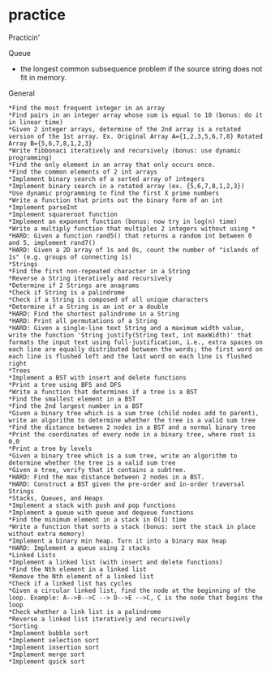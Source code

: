 practice
========

Practicin'

Queue
* the longest common subsequence problem if the source string does not fit in memory.

General

    *Find the most frequent integer in an array
    *Find pairs in an integer array whose sum is equal to 10 (bonus: do it in linear time)
    *Given 2 integer arrays, determine of the 2nd array is a rotated version of the 1st array. Ex. Original Array A={1,2,3,5,6,7,8} Rotated Array B={5,6,7,8,1,2,3}
    *Write fibbonaci iteratively and recursively (bonus: use dynamic programming)
    *Find the only element in an array that only occurs once.
    *Find the common elements of 2 int arrays
    *Implement binary search of a sorted array of integers
    *Implement binary search in a rotated array (ex. {5,6,7,8,1,2,3})
    *Use dynamic programming to find the first X prime numbers
    *Write a function that prints out the binary form of an int
    *Implement parseInt
    *Implement squareroot function
    *Implement an exponent function (bonus: now try in log(n) time)
    *Write a multiply function that multiples 2 integers without using *
    *HARD: Given a function rand5() that returns a random int between 0 and 5, implement rand7()
    *HARD: Given a 2D array of 1s and 0s, count the number of "islands of 1s" (e.g. groups of connecting 1s)
    *Strings
    *Find the first non-repeated character in a String
    *Reverse a String iteratively and recursively
    *Determine if 2 Strings are anagrams
    *Check if String is a palindrome
    *Check if a String is composed of all unique characters
    *Determine if a String is an int or a double
    *HARD: Find the shortest palindrome in a String
    *HARD: Print all permutations of a String
    *HARD: Given a single-line text String and a maximum width value, write the function 'String justify(String text, int maxWidth)' that formats the input text using full-justification, i.e., extra spaces on each line are equally distributed between the words; the first word on each line is flushed left and the last word on each line is flushed right
    *Trees
    *Implement a BST with insert and delete functions
    *Print a tree using BFS and DFS
    *Write a function that determines if a tree is a BST
    *Find the smallest element in a BST
    *Find the 2nd largest number in a BST
    *Given a binary tree which is a sum tree (child nodes add to parent), write an algorithm to determine whether the tree is a valid sum tree
    *Find the distance between 2 nodes in a BST and a normal binary tree
    *Print the coordinates of every node in a binary tree, where root is 0,0
    *Print a tree by levels
    *Given a binary tree which is a sum tree, write an algorithm to determine whether the tree is a valid sum tree
    *Given a tree, verify that it contains a subtree.
    *HARD: Find the max distance between 2 nodes in a BST.
    *HARD: Construct a BST given the pre-order and in-order traversal Strings
    *Stacks, Queues, and Heaps
    *Implement a stack with push and pop functions
    *Implement a queue with queue and dequeue functions
    *Find the minimum element in a stack in O(1) time
    *Write a function that sorts a stack (bonus: sort the stack in place without extra memory)
    *Implement a binary min heap. Turn it into a binary max heap
    *HARD: Implement a queue using 2 stacks
    *Linked Lists
    *Implement a linked list (with insert and delete functions)
    *Find the Nth element in a linked list
    *Remove the Nth element of a linked list
    *Check if a linked list has cycles
    *Given a circular linked list, find the node at the beginning of the loop. Example: A-->B-->C --> D-->E -->C, C is the node that begins the loop
    *Check whether a link list is a palindrome
    *Reverse a linked list iteratively and recursively
    *Sorting
    *Implement bubble sort
    *Implement selection sort
    *Implement insertion sort
    *Implement merge sort
    *Implement quick sort
